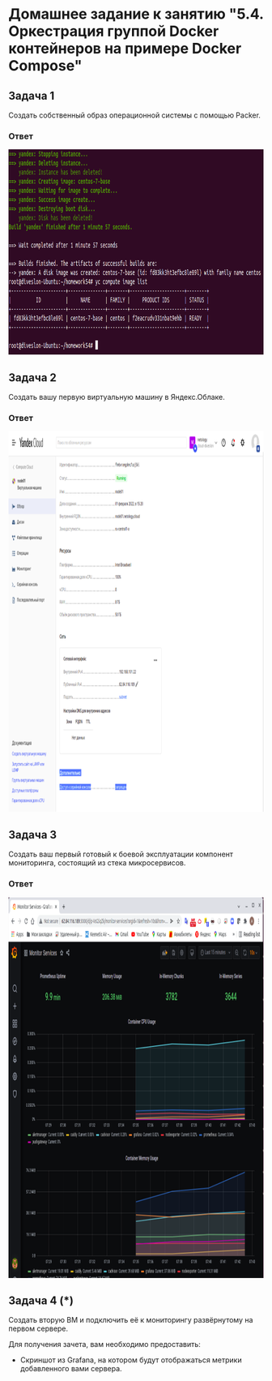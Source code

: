 # Домашнее задание к занятию "5.4. Оркестрация группой Docker контейнеров на примере Docker Compose"

## Задача 1

Создать собственный образ операционной системы с помощью Packer.

### Ответ
<p align="center">
  <img width="928" height="405" src="Picture_54_1.PNG">
</p>

## Задача 2

Создать вашу первую виртуальную машину в Яндекс.Облаке.

### Ответ
<p align="center">
  <img width="1057" height="751" src="Picture_54_2.PNG">
</p>

## Задача 3

Создать ваш первый готовый к боевой эксплуатации компонент мониторинга, состоящий из стека микросервисов.

### Ответ
<p align="center">
  <img width="1057" height="751" src="Picture_54_3.PNG">
</p>

## Задача 4 (*)

Создать вторую ВМ и подключить её к мониторингу развёрнутому на первом сервере.

Для получения зачета, вам необходимо предоставить:
- Скриншот из Grafana, на котором будут отображаться метрики добавленного вами сервера.

